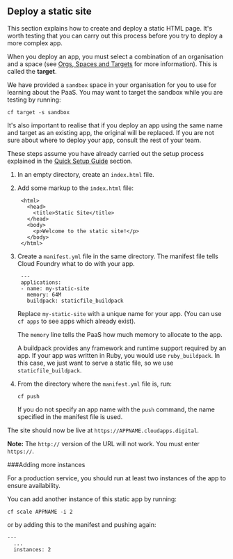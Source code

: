 ## Deploy a static site

This section explains how to create and deploy a static HTML page. It's
worth testing that you can carry out this process before you try to deploy a more complex app.

When you deploy an app, you must select a combination of an organisation and a space (see [Orgs, Spaces and Targets](/#organisations-spaces-amp-targets) for more information). This is called the **target**.

We have provided a ``sandbox`` space in your organisation for you to use for learning about the PaaS. You may want to target the sandbox while you are testing by running:

``cf target -s sandbox``

It's also important to realise that if you deploy an app using the same name and target as an existing app, the original will be replaced. If you are not sure about where to deploy your app, consult the rest of your team.

These steps assume you have already carried out the setup process explained in the [Quick Setup Guide](/#quick-setup-guide) section.

1. In an empty directory, create an `index.html` file.

2. Add some markup to the `index.html` file:

    
        <html>
          <head>
            <title>Static Site</title>
          </head>
          <body>
            <p>Welcome to the static site!</p>
          </body>
        </html>
    

3. Create a `manifest.yml` file in the same directory. The manifest file tells 
   Cloud Foundry what to do with your app.

        ---
        applications:
        - name: my-static-site
          memory: 64M
          buildpack: staticfile_buildpack
    
    Replace ``my-static-site`` with a unique name for your app. (You can use ``cf apps`` to see apps which already exist).

    The `memory` line tells the PaaS how much memory to allocate to the app.

    A buildpack provides any framework and runtime support required by an app. If your app was written in Ruby, you would use ``ruby_buildpack``. In this case, we just want to serve a static file, so we use ``staticfile_buildpack``.

4. From the directory where the `manifest.yml` file is, run:

    ``
    cf push
    ``
    
    If you do not specify an app name with the ``push`` command, the name  specified in the manifest file is used.

The site should now be live at `https://APPNAME.cloudapps.digital`.

**Note:** The `http://` version of the URL will not work. You must enter `https://`.


###Adding more instances

For a production service, you should run at least two instances of the app to ensure availability.

You can add another instance of this static app by running:

``cf scale APPNAME -i 2``

or by adding this to the manifest and pushing again:

```
---
  ...
  instances: 2
```


